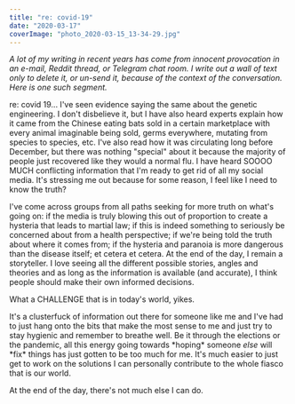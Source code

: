 ```yaml
---
title: "re: covid-19"
date: "2020-03-17"
coverImage: "photo_2020-03-15_13-34-29.jpg"
---
```


_A lot of my writing in recent years has come from innocent provocation in an e-mail, Reddit thread, or Telegram chat room. I write out a wall of text only to delete it, or un-send it, because of the context of the conversation. Here is one such segment._

re: covid 19... I've seen evidence saying the same about the genetic engineering. I don't disbelieve it, but I have also heard experts explain how it came from the Chinese eating bats sold in a certain marketplace with every animal imaginable being sold, germs everywhere, mutating from species to species, etc. I've also read how it was circulating long before December, but there was nothing "special" about it because the majority of people just recovered like they would a normal flu. I have heard SOOOO MUCH conflicting information that I'm ready to get rid of all my social media. It's stressing me out because for some reason, I feel like I need to know the truth?

I've come across groups from all paths seeking for more truth on what's going on: if the media is truly blowing this out of proportion to create a hysteria that leads to martial law; if this is indeed something to seriously be concerned about from a health perspective; if we're being told the truth about where it comes from; if the hysteria and paranoia is more dangerous than the disease itself; et cetera et cetera. At the end of the day, I remain a storyteller. I love seeing all the different possible stories, angles and theories and as long as the information is available (and accurate), I think people should make their own informed decisions.

What a CHALLENGE that is in today's world, yikes.

It's a clusterfuck of information out there for someone like me and I've had to just hang onto the bits that make the most sense to me and just try to stay hygienic and remember to breathe well. Be it through the elections or the pandemic, all this energy going towards \*hoping\* someone _else_ will \*fix\* things has just gotten to be too much for me. It's much easier to just get to work on the solutions I can personally contribute to the whole fiasco that is our world.

At the end of the day, there's not much else I can do.
